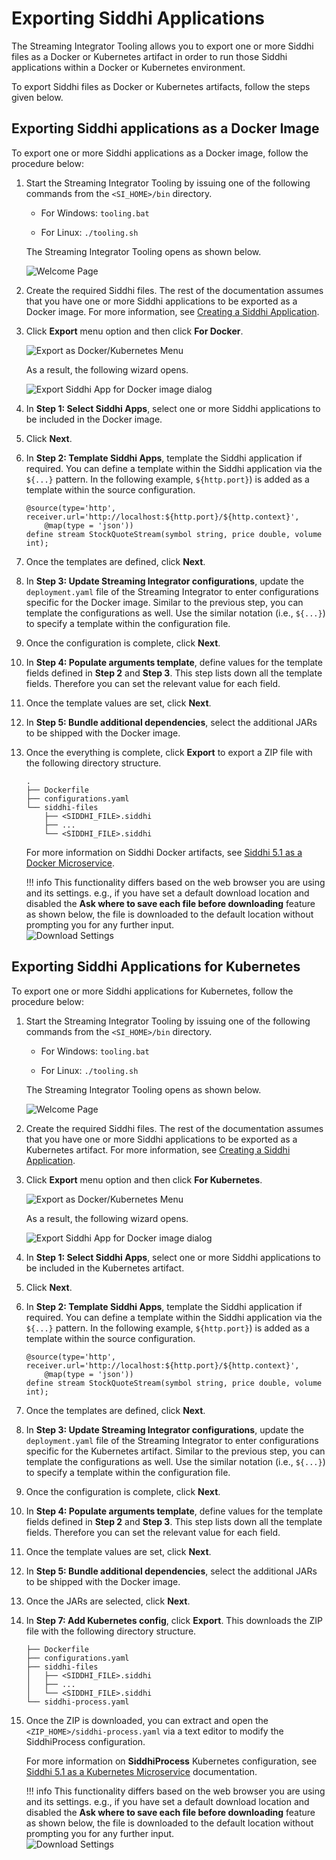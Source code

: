 # Exporting Siddhi Applications

The Streaming Integrator Tooling allows you to export one or more Siddhi files as a Docker or Kubernetes artifact in order to run those Siddhi applications within a Docker or Kubernetes environment.

To export Siddhi files as Docker or Kubernetes artifacts, follow the steps given below.

## Exporting Siddhi applications as a Docker Image

To export one or more Siddhi applications as a Docker image, follow the procedure below:

1. Start the Streaming Integrator Tooling by issuing one of the following commands from the `<SI_HOME>/bin` directory.

    - For Windows: `tooling.bat`

    - For Linux: `./tooling.sh`

    The Streaming Integrator Tooling opens as shown below.

    ![Welcome Page](../images/Creating-Siddhi-Applications/Welcome-Page.png)

2. Create the required Siddhi files. The rest of the documentation assumes that you have one or more Siddhi applications to be exported as a Docker image. For more information, see [Creating a Siddhi Application](creating-a-Siddhi-Application.md).

3. Click **Export** menu option and then click **For Docker**.

    ![Export as Docker/Kubernetes Menu](../images/exporting-Siddhi-Applications/Export_Docker_k8s_Menu.png)

    As a result, the following wizard opens.

    ![Export Siddhi App for Docker image dialog](../images/exporting-Siddhi-Applications/Export_Docker_1.png)

4. In **Step 1: Select Siddhi Apps**, select one or more Siddhi applications to be included in the Docker image.

5. Click **Next**.

6. In **Step 2: Template Siddhi Apps**, template the Siddhi application if required. You can define a template within the Siddhi application via the `${...}` pattern. In the following example,  `${http.port}`) is added as a template within the source configuration.

    ```
    @source(type='http', receiver.url='http://localhost:${http.port}/${http.context}',
        @map(type = 'json'))
    define stream StockQuoteStream(symbol string, price double, volume int);
    ```

7. Once the templates are defined, click **Next**.

8. In **Step 3: Update Streaming Integrator configurations**, update the `deployment.yaml` file of the Streaming Integrator to enter configurations specific for the Docker image. Similar to the previous step, you can template the configurations as well. Use the similar notation (i.e., `${...}`) to specify a template within the configuration file.

9. Once the configuration is complete, click **Next**.

10. In **Step 4: Populate arguments template**, define values for the template fields defined in **Step 2** and **Step 3**. This step lists down all the template fields. Therefore you can set the relevant value for each field.

11. Once the template values are set, click **Next**.

12. In **Step 5: Bundle additional dependencies**, select the additional JARs to be shipped with the Docker image.

13. Once the everything is complete, click **Export** to export a ZIP file with the following directory structure.

    ```
    .
    ├── Dockerfile
    ├── configurations.yaml
    └── siddhi-files
        ├── <SIDDHI_FILE>.siddhi
        ├── ...
        └── <SIDDHI_FILE>.siddhi
    ```

    For more information on Siddhi Docker artifacts, see [Siddhi 5.1 as a Docker Microservice](https://siddhi.io/en/v5.1/docs/siddhi-as-a-docker-microservice/).

    !!! info
        This functionality differs based on the web browser you are using and its settings. e.g., if you have set a default
        download location and disabled the **Ask where to save each file before downloading** feature as shown below, the
        file is downloaded to the default location without prompting you for any further input.<br/>
        ![Download Settings](../images/exporting-Siddhi-Applications/Download_Settings.png)

## Exporting Siddhi Applications for Kubernetes

To export one or more Siddhi applications for Kubernetes, follow the procedure below:

1. Start the Streaming Integrator Tooling by issuing one of the following commands from the `<SI_HOME>/bin` directory.

    - For Windows: `tooling.bat`

    - For Linux: `./tooling.sh`

    The Streaming Integrator Tooling opens as shown below.

    ![Welcome Page](../images/Creating-Siddhi-Applications/Welcome-Page.png)

2. Create the required Siddhi files. The rest of the documentation assumes that you have one or more Siddhi applications to be exported as a Kubernetes artifact. For more information, see [Creating a Siddhi Application](creating-a-Siddhi-Application.md).

3. Click **Export** menu option and then click **For Kubernetes**.

    ![Export as Docker/Kubernetes Menu](../images/exporting-Siddhi-Applications/export-kubernetes-k8s-menu.png)

    As a result, the following wizard opens.

    ![Export Siddhi App for Docker image dialog](../images/exporting-Siddhi-Applications/Export_k8s_1.png)

4. In **Step 1: Select Siddhi Apps**, select one or more Siddhi applications to be included in the Kubernetes artifact.

5. Click **Next**.

6. In **Step 2: Template Siddhi Apps**, template the Siddhi application if required. You can define a template within the Siddhi application via the `${...}` pattern. In the following example,  `${http.port}`) is added as a template within the source configuration.

    ```
    @source(type='http', receiver.url='http://localhost:${http.port}/${http.context}',
        @map(type = 'json'))
    define stream StockQuoteStream(symbol string, price double, volume int);
    ```

7. Once the templates are defined, click **Next**.

8. In **Step 3: Update Streaming Integrator configurations**, update the `deployment.yaml` file of the Streaming Integrator to enter configurations specific for the Kubernetes artifact. Similar to the previous step, you can template the configurations as well. Use the similar notation (i.e., `${...}`) to specify a template within the configuration file.

9. Once the configuration is complete, click **Next**.

10. In **Step 4: Populate arguments template**, define values for the template fields defined in **Step 2** and **Step 3**. This step lists down all the template fields. Therefore you can set the relevant value for each field.

11. Once the template values are set, click **Next**.

12. In **Step 5: Bundle additional dependencies**, select the additional JARs to be shipped with the Docker image.

13. Once the JARs are selected, click **Next**.

14. In **Step 7: Add Kubernetes config**, click **Export**. This downloads the ZIP file with the following directory structure.

    ```
    ├── Dockerfile
    ├── configurations.yaml
    ├── siddhi-files
    │   ├── <SIDDHI_FILE>.siddhi
    │   ├── ...
    │   └── <SIDDHI_FILE>.siddhi
    └── siddhi-process.yaml
    ```

15. Once the ZIP is downloaded, you can extract and open the `<ZIP_HOME>/siddhi-process.yaml` via a text editor to modify the SiddhiProcess configuration.<br />

    For more information on **SiddhiProcess** Kubernetes configuration, see [Siddhi 5.1 as a Kubernetes Microservice](https://siddhi.io/en/v5.1/docs/siddhi-as-a-docker-microservice/) documentation.

    !!! info
        This functionality differs based on the web browser you are using and its settings. e.g., if you have set a default
        download location and disabled the **Ask where to save each file before downloading** feature as shown below, the
        file is downloaded to the default location without prompting you for any further input.<br/>
        ![Download Settings](../images/exporting-Siddhi-Applications/Download_Settings.png)